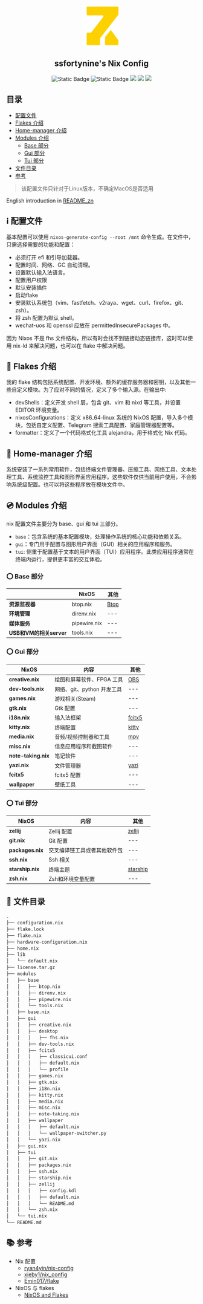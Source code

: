<p align="center">
  <img width="100px" src="./images/logo.png" align="center" alt="GitHub Readme Stats" />
  <h2 align="center">ssfortynine's Nix Config</h2>
  <p align="center">
    <img alt="Static Badge" src="https://img.shields.io/badge/Nixos-24.05-blue">
    <img alt="Static Badge" src="https://img.shields.io/badge/nix%20flakes-learning-ff66ff">
    <img src="https://img.shields.io/github/issues/ssfortynine/nix-config" />
    <img src="https://img.shields.io/github/forks/ssfortynine/nix-config" />
    <img src="https://img.shields.io/github/stars/ssfortynine/nix-config" />
   </p>
</p>

## 目录
+ [配置文件](#配置文件)
+ [Flakes 介绍](#Flakes)
+ [Home-manager 介绍](#Home-manager)
+ [Modules 介绍](#Modules)
    + [Base 部分](#Base)
    + [Gui 部分](#Gui)
    + [Tui 部分](#Tui)
+ [文件目录](#文件目录)
+ [参考](#参考)

> 该配置文件只针对于Linux版本，不确定MacOS是否适用

English introduction in [README_zn][README_zn]

## :information_source: 配置文件

基本配置可以使用 `nixos-generate-config --root /mnt` 命令生成。在文件中，只需选择需要的功能和配置：
+ 必须打开 efi 和引导加载器。
+ 配置时间、网络、GC 自动清理。
+ 设置默认输入法语言。
+ 配置用户权限
+ 默认安装插件
+ 启动flake
+ 安装默认系统包（vim、fastfetch、v2raya、wget、curl、firefox、git、zsh）。
+ 将 zsh 配置为默认 shell。
+ wechat-uos 和 openssl 应放在 permittedInsecurePackages 中。

因为 Nixos 不是 fhs 文件结构，所以有时会找不到链接动态链接库，这时可以使用 nix-ld 来解决问题，也可以在 flake 中解决问题。

## :page_facing_up: Flakes 介绍

我的 flake 结构包括系统配置、开发环境、额外的缓存服务器和密钥，以及其他一些自定义模块。为了应对不同的情况，定义了多个输入源。在输出中:

+ devShells：定义开发 shell 层，包含 git、vim 和 nixd 等工具，并设置 EDITOR 环境变量。
+ nixosConfigurations：定义 x86_64-linux 系统的 NixOS 配置，导入多个模块，包括自定义配置、Telegram 搜索工具配置、家庭管理器配置等。
+ formatter：定义了一个代码格式化工具 alejandra，用于格式化 Nix 代码。

## :page_facing_up: Home-manager 介绍

系统安装了一系列常用软件，包括终端文件管理器、压缩工具、网络工具、文本处理工具、系统监控工具和图形界面应用程序。这些软件仅供当前用户使用，不会影响系统级配置。也可以将这些程序放在模块文件中。

## :cd: Modules 介绍

nix 配置文件主要分为 base、gui 和 tui 三部分。
+ `base`：包含系统的基本配置模块，处理操作系统的核心功能和依赖关系。
+ `gui`：专门用于配置与图形用户界面（GUI）相关的应用程序和服务。 
+ `tui`: 侧重于配置基于文本的用户界面（TUI）应用程序。此类应用程序通常在终端内运行，提供更丰富的交互体验。

### :o: Base 部分
|                             | NixOS                                       | 其他  |
| --------------------------- | --------------------------------------------| ----  |
|**资源监视器**             | btop.nix                                      | [Btop][Btop]|
|**环境管理**               | direnv.nix                                    | ---   |
|**媒体服务**               | pipewire.nix                                  | ---   |
|**USB和VM的相关server**    | tools.nix                                     | ---   |

### :o: Gui 部分

| NixOS                       | 内容                                        | 其他  |
| --------------------------- | --------------------------------------------| ----  |
|**creative.nix**             | 绘图和屏幕软件、FPGA 工具                   | [OBS][OBS]|  
|**dev-tools.nix**            | 网络、git、python 开发工具                  | ---   |
|**games.nix**                | 游戏相关(Steam)                             | ---   |
|**gtk.nix**                  | Gtk 配置                                    | ---   |
|**i18n.nix**                 | 输入法框架                                  | [fcitx5][Fcitx5]   |
|**kitty.nix**                | 终端配置                                    | [kitty][kitty]|
|**media.nix**                | 音频/视频控制器和工具                       | [mpv][mpv]|
|**misc.nix**                 | 信息应用程序和截图软件                      | ---   |
|**note-taking.nix**          | 笔记软件                                    | ---   |
|**yazi.nix**                 | 文件管理器                                  | [yazi][Yazi]|
|**fcitx5**                   | fcitx5 配置                                 | ---   |
|**wallpaper**                | 壁纸工具                                    | ---   |

### :o: Tui 部分

| NixOS  | 内容 | 其他 |
| ----- | ------------- | ---- |
|**zellij** | Zellij 配置 | [zellij][Zellij] |
|**git.nix** | Git 配置 | --- |
|**packages.nix** | 交叉编译链工具或者其他软件包| --- |
|**ssh.nix** | Ssh 相关 | --- |
|**starship.nix** | 终端主题 | [starship][Starship] |
|**zsh.nix** | Zsh和环境变量配置 | --- |


## :card_index: 文件目录
```bash
.
├── configuration.nix
├── flake.lock
├── flake.nix
├── hardware-configuration.nix
├── home.nix
├── lib
│   └── default.nix
├── license.tar.gz
├── modules
│   ├── base
│   │   ├── btop.nix
│   │   ├── direnv.nix
│   │   ├── pipewire.nix
│   │   └── tools.nix
│   ├── base.nix
│   ├── gui
│   │   ├── creative.nix
│   │   ├── desktop
│   │   │   ├── fhs.nix
│   │   ├── dev-tools.nix
│   │   ├── fcitx5
│   │   │   ├── classicui.conf
│   │   │   ├── default.nix
│   │   │   └── profile
│   │   ├── games.nix
│   │   ├── gtk.nix
│   │   ├── i18n.nix
│   │   ├── kitty.nix
│   │   ├── media.nix
│   │   ├── misc.nix
│   │   ├── note-taking.nix
│   │   ├── wallpaper
│   │   │   ├── default.nix
│   │   │   └── wallpaper-switcher.py
│   │   └── yazi.nix
│   ├── gui.nix
│   ├── tui
│   │   ├── git.nix
│   │   ├── packages.nix
│   │   ├── ssh.nix
│   │   ├── starship.nix
│   │   ├── zellij
│   │   │   ├── config.kdl
│   │   │   ├── default.nix
│   │   │   └── README.md
│   │   └── zsh.nix
│   └── tui.nix
└── README.md

```
## :books: 参考

+ Nix 配置
    + [ryan4yin/nix-config](https://github.com/ryan4yin/nix-config)
    + [xieby1/nix_config](https://github.com/xieby1/nix_config)
    + [Emin017/flake](https://github.com/Emin017/flake)
+ NixOS 与 flakes
    + [NixOS and Flakes](https://nixos-and-flakes.thiscute.world/zh/preface)




[Kitty]: https://github.com/kovidgoyal/kitty
[Starship]: https://github.com/starship/starship
[Btop]: https://github.com/aristocratos/btop
[mpv]: https://github.com/mpv-player/mpv
[Zellij]: https://github.com/zellij-org/zellij
[OBS]: https://obsproject.com
[Yazi]: https://github.com/sxyazi/yazi
[Fcitx5]: https://github.com/fcitx/fcitx5
[ryan4yin/nix-config]: https://github.com/ryan4yin/nix-config
[README_zn]: https://github.com/ssfortynine/nix-config/blob/main/README_zn.md

